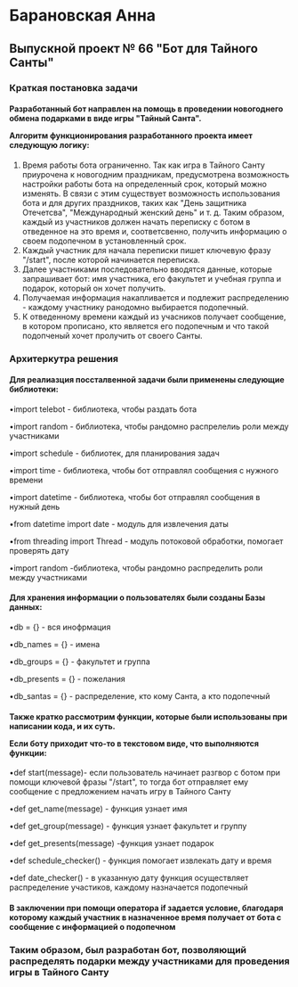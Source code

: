 # Барановская Анна

<h2>Выпускной проект № 66 "Бот для Тайного Санты"</h2>

<h3>Краткая постановка задачи</h3>

<h4>Разработанный бот направлен на помощь в проведении новогоднего обмена подарками в виде игры "Тайный Санта".

Алгоритм функционирования разработанного проекта имеет следующую логику:</h4>
1. Время работы бота ограниченно. 
Так как игра в Тайного Санту приурочена к новогодним праздникам, предусмотрена возможность настройки работы бота на определенный срок, который можно изменять.
В связи с этим существует возможность использования бота и для других праздников, таких как "День защитника Отечетсва", "Международный женский день" и т. д.
Таким образом, каждый из участников должен начать переписку с ботом в отведенное на это время и, соответсвенно, получить информацию о своем подопечном в установленный срок.
2. Каждый участник для начала переписки пишет ключевую фразу "/start", после которой начинается переписка.
3. Далее участниками последовательно вводятся данные, которые запрашивает бот: имя участника, его факультет и учебная группа и подарок, который он хочет получить.
4. Получаемая информация накапливается и подлежит распределению - каждому участнику ранодомно выбирается подопечный.
5. К отведенному времени каждый из учасников получает сообщение, в котором прописано, кто является его подопечным и что такой подопченый хочет пролучить от своего Санты.

<h3>Архитеркутра решения</h3>


<h4>Для реалиазция поссталвенной задачи были применены следующие библиотеки:</h4>

•import telebot - библиотека, чтобы раздать бота

•import random - библиотека, чтобы рандомно распрелелиь роли между участниками

•import schedule - библиотек, для планирования задач

•import time - библиотека, чтобы бот отправлял сообщения с нужного времени

•import datetime - библиотека, чтобы бот отправлял сообщения в нужный день

•from datetime import date - модуль для извлечения даты

•from threading import Thread - модуль потоковой обработки, помогает проверять дату

•import random -библиотека, чтобы рандомно распределить роли между участниками

<h4>Для хранения информации о пользователях были созданы Базы данных:</h4>

•db = {} - вся инофрмация

•db_names = {} - имена

•db_groups = {} - факультет и группа

•db_presents = {} - пожелания

•db_santas = {} - распределение, кто кому Санта, а кто подопечный


<h4>Также кратко рассмотрим функции, которые были использованы при написании кода, и их суть.

Если боту приходит что-то в текстовом виде, что выполняются функции:</h4>

•def start(message)- если пользователь начинает разгвор с ботом при помощи ключевой фразы "/start", то тогда бот отправляет ему сообщение с предложением начать игру в Тайного Санту

•def get_name(message) - функция узнает имя

•def get_group(message) - функция узнает факультет и группу

•def get_presents(message) -функция узнает подарок

•def schedule_checker() - функция помогает извлекать дату и время

•def date_checker() - в указанную дату функция осуществляет распределение участиков, каждому назначается подопечный

<h4>В заключении при помощи оператора if задается условие, благодаря которому каждый участник в назначенное время получает от бота с сообщение с информацией о подопечном</h4>


<h3>Таким образом, был разработан бот, позволяющий распределять подарки между участниками для проведения игры в Тайного Санту</h3>





